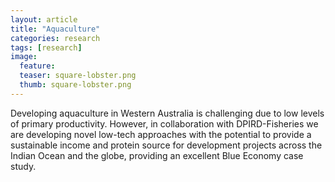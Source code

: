 ```yaml
---
layout: article
title: "Aquaculture"
categories: research
tags: [research]
image:
  feature: 
  teaser: square-lobster.png
  thumb: square-lobster.png
---
```


Developing aquaculture in Western Australia is challenging due to low levels of primary productivity. However, in collaboration with DPIRD-Fisheries we are developing novel low-tech approaches with the potential to provide a sustainable income and protein source for development projects across the Indian Ocean and the globe, providing an excellent Blue Economy case study.

